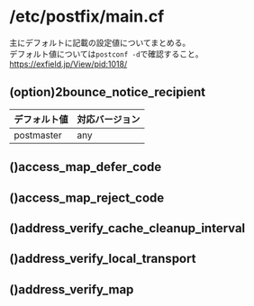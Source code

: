 # /etc/postfix/main.cf
主にデフォルトに記載の設定値についてまとめる。  
デフォルト値については`postconf -d`で確認すること。  
https://exfield.jp/View/pid:1018/
## (option)2bounce_notice_recipient
|デフォルト値|対応バージョン|
|:---|:---|
|postmaster|any|
## ()access_map_defer_code
## ()access_map_reject_code
## ()address_verify_cache_cleanup_interval
## ()address_verify_local_transport
## ()address_verify_map
